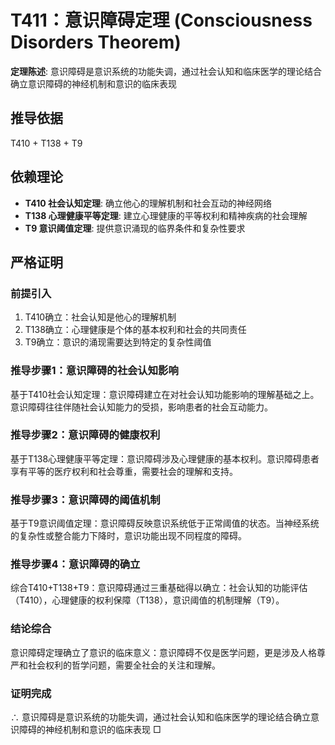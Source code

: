 # T411：意识障碍定理 (Consciousness Disorders Theorem)

**定理陈述**: 意识障碍是意识系统的功能失调，通过社会认知和临床医学的理论结合确立意识障碍的神经机制和意识的临床表现

## 推导依据
T410 + T138 + T9

## 依赖理论
- **T410 社会认知定理**: 确立他心的理解机制和社会互动的神经网络
- **T138 心理健康平等定理**: 建立心理健康的平等权利和精神疾病的社会理解
- **T9 意识阈值定理**: 提供意识涌现的临界条件和复杂性要求

## 严格证明

### 前提引入
1. T410确立：社会认知是他心的理解机制
2. T138确立：心理健康是个体的基本权利和社会的共同责任
3. T9确立：意识的涌现需要达到特定的复杂性阈值

### 推导步骤1：意识障碍的社会认知影响
基于T410社会认知定理：意识障碍建立在对社会认知功能影响的理解基础之上。意识障碍往往伴随社会认知能力的受损，影响患者的社会互动能力。

### 推导步骤2：意识障碍的健康权利
基于T138心理健康平等定理：意识障碍涉及心理健康的基本权利。意识障碍患者享有平等的医疗权利和社会尊重，需要社会的理解和支持。

### 推导步骤3：意识障碍的阈值机制
基于T9意识阈值定理：意识障碍反映意识系统低于正常阈值的状态。当神经系统的复杂性或整合能力下降时，意识功能出现不同程度的障碍。

### 推导步骤4：意识障碍的确立
综合T410+T138+T9：意识障碍通过三重基础得以确立：社会认知的功能评估（T410），心理健康的权利保障（T138），意识阈值的机制理解（T9）。

### 结论综合
意识障碍定理确立了意识的临床意义：意识障碍不仅是医学问题，更是涉及人格尊严和社会权利的哲学问题，需要全社会的关注和理解。

### 证明完成
∴ 意识障碍是意识系统的功能失调，通过社会认知和临床医学的理论结合确立意识障碍的神经机制和意识的临床表现 □